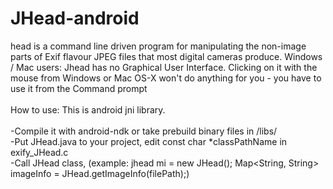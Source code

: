 # JHead-android
head is a command line driven program for manipulating the non-image parts of Exif flavour JPEG files that most digital cameras produce.
Windows / Mac users: Jhead has no Graphical User Interface. Clicking on it with the mouse from Windows or Mac OS-X won't do anything for you - you have to use it from the Command prompt
</br>
</br>
How to use:
This is android jni library.
</br>
</br>
-Compile it with android-ndk or take prebuild binary files in /libs/<arch></br>
-Put JHead.java to your project, edit const char *classPathName in exify_JHead.c</br>
-Call JHead class, (example: jhead mi = new JHead(); Map<String, String> imageInfo = JHead.getImageInfo(filePath);)</br>
</br>
</br>